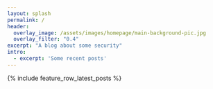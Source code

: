 ```yaml
---
layout: splash
permalink: /
header:
  overlay_image: /assets/images/homepage/main-background-pic.jpg
  overlay_filter: "0.4"
excerpt: "A blog about some security"
intro: 
  - excerpt: 'Some recent posts'
---
```


{% include feature_row_latest_posts %}
